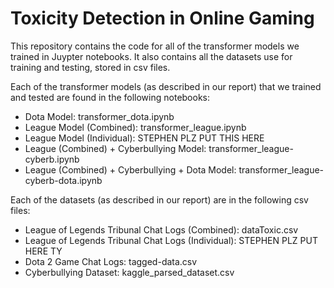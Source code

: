 # Toxicity Detection in Online Gaming

This repository contains the code for all of the transformer models we trained in Juypter notebooks. It also contains all the datasets use for training and testing, stored in csv files.

Each of the transformer models (as described in our report) that we trained and tested are found in the following notebooks:
- Dota Model: transformer_dota.ipynb
- League Model (Combined): transformer_league.ipynb
- League Model (Individual): STEPHEN PLZ PUT THIS HERE
- League (Combined) + Cyberbullying Model: transformer_league-cyberb.ipynb
- League (Combined) + Cyberbullying + Dota Model: transformer_league-cyberb-dota.ipynb

Each of the datasets (as described in our report) are in the following csv files:
- League of Legends Tribunal Chat Logs (Combined): dataToxic.csv
- League of Legends Tribunal Chat Logs (Individual): STEPHEN PLZ PUT HERE TY
- Dota 2 Game Chat Logs: tagged-data.csv
- Cyberbullying Dataset: kaggle_parsed_dataset.csv
